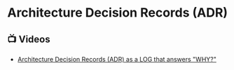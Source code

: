# Architecture Decision Records (ADR)

## 📺 Videos

- [Architecture Decision Records (ADR) as a LOG that answers "WHY?"](https://www.youtube.com/watch?v=6H6zfCNeqek)